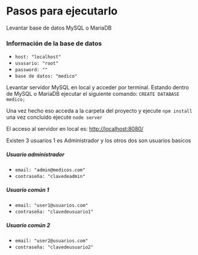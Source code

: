 # Pasos para ejecutarlo

Levantar base de datos MySQL o MariaDB

### Información de la base de datos
- `host: "localhost"`
- `ususario: "root"`
- `password: ""`
- `base de datos: "medico"`

Levantar servidor MySQL en local y acceder por terminal. Estando dentro de MySQL o MariaDB ejecutar el siguiente comando: `CREATE DATABASE medico;`

Una vez hecho eso acceda a la carpeta del proyecto y ejecute `npm install` una vez concluido ejecute `node server`

El acceso al servidor en local es: [http://localhost:8080/](http://localhost:8080)

Existen 3 usuarios 1 es Administrador y los otros dos son usuarios basicos

##### Usuario administrador
- `email: "admin@medicos.com"`
- `contraseña: "clavedeadmin"`

##### Usuario común 1
- `email: "user1@usuarios.com"`
- `contraseña: "clavedeusuario1"`

##### Usuario común 2
- `email: "user2@usuarios.com"`
- `contraseña: "clavedeusuario2"`